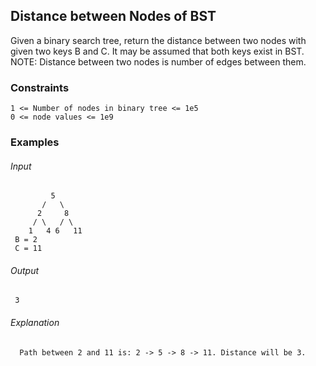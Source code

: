 ## Distance between Nodes of BST
Given a binary search tree, return the distance between two nodes with given two keys B and C. It may be assumed that both keys exist in BST.
NOTE: Distance between two nodes is number of edges between them.


### Constraints
```
1 <= Number of nodes in binary tree <= 1e5
0 <= node values <= 1e9 
```

### Examples
###### Input
```
         5
       /   \
      2     8
     / \   / \
    1   4 6   11
 B = 2
 C = 11

```
###### Output
```
 3
```

###### Explanation 
```
  Path between 2 and 11 is: 2 -> 5 -> 8 -> 11. Distance will be 3.
```
